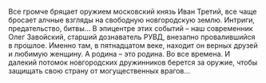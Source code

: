 <!--2016-11-26 21:19:56-->
Все громче бряцает оружием московский князь Иван Третий, все чаще бросает алчные взгляды на свободную новгородскую землю. Интриги, предательство, битвы... В эпицентре этих событий – наш современник Олег Завойский, старший дознаватель РУВД, внезапно провалившийся в прошлое.
Именно там, в пятнадцатом веке, находит он верных друзей и любимую женщину. А родина – это родина. Во все времена. И далекий потомок новгородских дружинников берется за оружие, чтобы защищать свою страну от могущественных врагов…